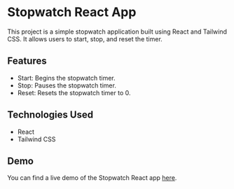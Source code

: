 # Stopwatch React App

This project is a simple stopwatch application built using React and Tailwind CSS. It allows users to start, stop, and reset the timer.

## Features

- Start: Begins the stopwatch timer.
- Stop: Pauses the stopwatch timer.
- Reset: Resets the stopwatch timer to 0.

## Technologies Used

- React
- Tailwind CSS

## Demo
You can find a live demo of the Stopwatch React app [here](https://shashwatpathak98.github.io/stopwatch-react).
